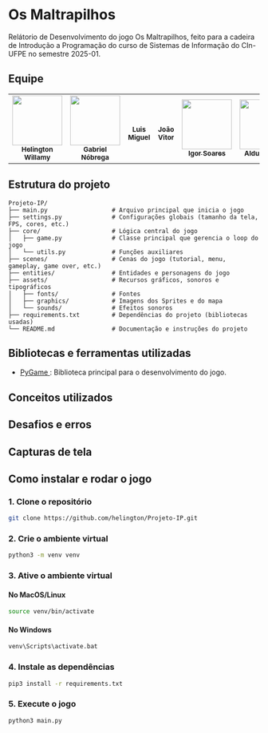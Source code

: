 # Os Maltrapilhos

Relátorio de Desenvolvimento do jogo Os Maltrapilhos, feito para a cadeira de Introdução a Programação do curso de Sistemas de Informação do CIn-UFPE no semestre 2025-01.

## Equipe

<table>
    <tr>
        <td align="center"><a href="https://github.com/helington"><img src="https://avatars.githubusercontent.com/u/78865806?v=4" width="100px"/><br /><sub><b>Helington Willamy</b></sub></a><br/</td>
        <td align="center"><a href="https://github.com/JeanValjeanRD"><img src="https://avatars.githubusercontent.com/u/154392376?v=4" width="100px"/><br /><sub><b>Gabriel Nóbrega</b></sub></a><br/></td>
        <td align="center"><a><br /><sub><b>Luis Miguel</b></sub></a><br/></td>
        <td align="center"><a><br /><sub><b>João Vitor</b></sub></a><br/></td>
        <td align="center"><a href="https://github.com/Igor-a-Soares"><img src="https://avatars.githubusercontent.com/u/223944470?v=4" width="100px"/><br /><sub><b>Igor Soares</b></sub></a><br/></td>
        <td align="center"><a href="https://github.com/AldusD"><img src="https://avatars.githubusercontent.com/u/98439753?v=4" width="100px"/><br /><sub><b>Aldus Daniel</b></sub></a><br/></td>
    </tr>
</table>

## Estrutura do projeto

```
Projeto-IP/
├── main.py                  # Arquivo principal que inicia o jogo
├── settings.py              # Configurações globais (tamanho da tela, FPS, cores, etc.)
├── core/                    # Lógica central do jogo
│   ├── game.py              # Classe principal que gerencia o loop do jogo
│   └── utils.py             # Funções auxiliares
├── scenes/                  # Cenas do jogo (tutorial, menu, gameplay, game over, etc.)
├── entities/                # Entidades e personagens do jogo
├── assets/                  # Recursos gráficos, sonoros e tipográficos
│   ├── fonts/               # Fontes
│   ├── graphics/            # Imagens dos Sprites e do mapa
│   └── sounds/              # Efeitos sonoros
├── requirements.txt         # Dependências do projeto (bibliotecas usadas)
└── README.md                # Documentação e instruções do projeto
```

## Bibliotecas e ferramentas utilizadas
- [ PyGame ]( https://www.pygame.org/news ): Biblioteca principal para o desenvolvimento do jogo.

## Conceitos utilizados

## Desafios e erros

## Capturas de tela

## Como instalar e rodar o jogo

### 1. Clone o repositório

```bash
git clone https://github.com/helington/Projeto-IP.git
```

### 2. Crie o ambiente virtual

```bash
python3 -m venv venv
```

### 3. Ative o ambiente virtual

#### No MacOS/Linux
```bash
source venv/bin/activate
```
#### No Windows
```bash
venv\Scripts\activate.bat
```

### 4. Instale as dependências
```bash
pip3 install -r requirements.txt
```

### 5. Execute o jogo
```bash
python3 main.py
```
